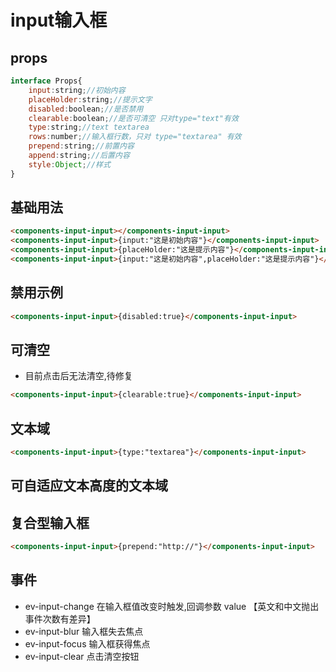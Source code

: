 # input输入框

## props
```js
interface Props{
    input:string;//初始内容
    placeHolder:string;//提示文字
    disabled:boolean;//是否禁用
    clearable:boolean;//是否可清空 只对type="text"有效
    type:string;//text textarea
    rows:number;//输入框行数，只对 type="textarea" 有效
    prepend:string;//前置内容
    append:string;//后置内容
    style:Object;//样式
}
```

## 基础用法

```html
<components-input-input></components-input-input>
<components-input-input>{input:"这是初始内容"}</components-input-input>
<components-input-input>{placeHolder:"这是提示内容"}</components-input-input>
<components-input-input>{input:"这是初始内容",placeHolder:"这是提示内容"}</components-input-input>
```



## 禁用示例
```html
<components-input-input>{disabled:true}</components-input-input>
```

## 可清空 

- 目前点击后无法清空,待修复

```html
<components-input-input>{clearable:true}</components-input-input>
```

## 文本域

```html
<components-input-input>{type:"textarea"}</components-input-input>
```

## 可自适应文本高度的文本域

## 复合型输入框
```html
<components-input-input>{prepend:"http://"}</components-input-input>
```






## 事件

- ev-input-change 在输入框值改变时触发,回调参数 value   【英文和中文抛出事件次数有差异】
- ev-input-blur 输入框失去焦点
- ev-input-focus 输入框获得焦点
- ev-input-clear 点击清空按钮